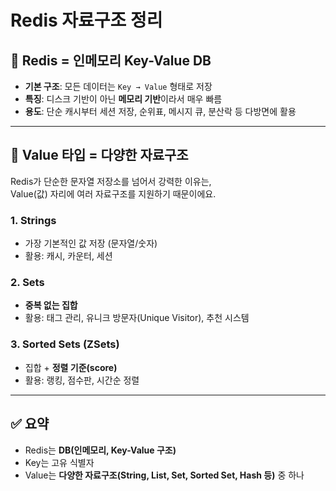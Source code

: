 # Redis 자료구조 정리

## 🔹 Redis = 인메모리 Key-Value DB
- **기본 구조**: 모든 데이터는 `Key → Value` 형태로 저장
- **특징**: 디스크 기반이 아닌 **메모리 기반**이라서 매우 빠름
- **용도**: 단순 캐시부터 세션 저장, 순위표, 메시지 큐, 분산락 등 다방면에 활용

---

## 🔹 Value 타입 = 다양한 자료구조
Redis가 단순한 문자열 저장소를 넘어서 강력한 이유는,  
Value(값) 자리에 여러 자료구조를 지원하기 때문이에요.

### 1. Strings
- 가장 기본적인 값 저장 (문자열/숫자)
- 활용: 캐시, 카운터, 세션

### 2. Sets
- **중복 없는 집합**
- 활용: 태그 관리, 유니크 방문자(Unique Visitor), 추천 시스템

### 3. Sorted Sets (ZSets)
- 집합 + **정렬 기준(score)**
- 활용: 랭킹, 점수판, 시간순 정렬

---

## ✅ 요약
- Redis는 **DB(인메모리, Key-Value 구조)**
- Key는 고유 식별자
- Value는 **다양한 자료구조(String, List, Set, Sorted Set, Hash 등)** 중 하나  
